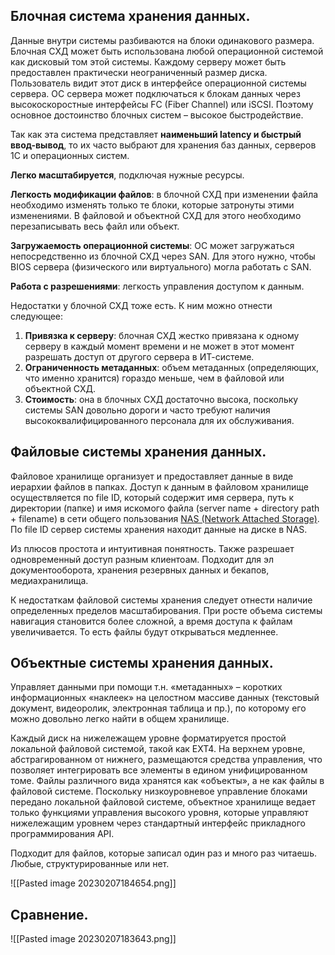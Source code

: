 ## Блочная система хранения данных.
Данные внутри системы разбиваются на блоки одинакового размера. Блочная СХД может быть использована любой операционной системой как дисковый том этой системы. Каждому серверу может быть предоставлен практически неограниченный размер диска. Пользователь видит этот диск в интерфейсе операционной системы сервера. ОС сервера может подключаться к блокам данных через высокоскоростные интерфейсы FC (Fiber Channel) или iSCSI. Поэтому основное достоинство блочных систем – высокое быстродействие.

Так как эта система представляет **наименьший latency и быстрый ввод-вывод**, то их часто выбрают для хранения баз данных, серверов 1С и операционных систем.

**Легко масштабируется**, подключая нужные ресурсы. 

**Легкость модификации файлов**: в блочной СХД при изменении файла необходимо изменять только те блоки, которые затронуты этими изменениями. В файловой и объектной СХД для этого необходимо перезаписывать весь файл или объект.

**Загружаемость операционной системы**: ОС может загружаться непосредственно из блочной СХД через SAN. Для этого нужно, чтобы BIOS сервера (физического или виртуального) могла работать с SAN.

**Работа с разрешениями**: легкость управления доступом к данным.

Недостатки у блочной СХД тоже есть. К ним можно отнести следующее:

1.  **Привязка к серверу**: блочная СХД жестко привязана к одному серверу в каждый момент времени и не может в этот момент разрешать доступ от другого сервера в ИТ-системе.
2.  **Ограниченность метаданных**: объем метаданных (определяющих, что именно хранится) гораздо меньше, чем в файловой или объектной СХД.
3.  **Стоимость**: она в блочных СХД достаточно высока, поскольку системы SAN довольно дороги и часто требуют наличия высококвалифицированного персонала для их обслуживания.

## Файловые системы хранения данных.

Файловое хранилище организует и предоставляет данные в виде иерархии файлов в папках. Доступ к данным в файловом хранилище осуществляется по file ID, который содержит имя сервера, путь к директории (папке) и имя искомого файла (server name + directory path + filename) в сети общего пользования [NAS (Network Attached Storage)](https://itelon.ru/blog/server-nas/). По file ID сервер системы хранения находит данные на диске в NAS.

Из плюсов простота и интуитивная понятность. Также разрешает одновременный доступ разным клиентоам. Подходит для эл документооборота, хранения резервных данных и бекапов, медиахранилища. 

К недостаткам файловой системы хранения следует отнести наличие определенных пределов масштабирования. При росте объема системы навигация становится более сложной, а время доступа к файлам увеличивается. То есть файлы будут открываться медленнее.

## Объектные системы хранения данных.

Управляет данными при помощи т.н. «метаданных» – коротких информационных «наклеек» на целостном массиве данных (текстовый документ, видеоролик, электронная таблица и пр.), по которому его можно довольно легко найти в общем хранилище.

Каждый диск на нижележащем уровне форматируется простой локальной файловой системой, такой как EXT4. На верхнем уровне, абстрагированном от нижнего, размещаются средства управления, что позволяет интегрировать все элементы в едином унифицированном томе. Файлы различного вида хранятся как «объекты», а не как файлы в файловой системе. Поскольку низкоуровневое управление блоками передано локальной файловой системе, объектное хранилище ведает только функциями управления высокого уровня, которые управляют нижележащим уровнем через стандартный интерфейс прикладного программирования API.

Подходит для файлов, которые записал один раз и много раз читаешь. Любые, структурированные или нет. 

![[Pasted image 20230207184654.png]]

## Сравнение.

![[Pasted image 20230207183643.png]]